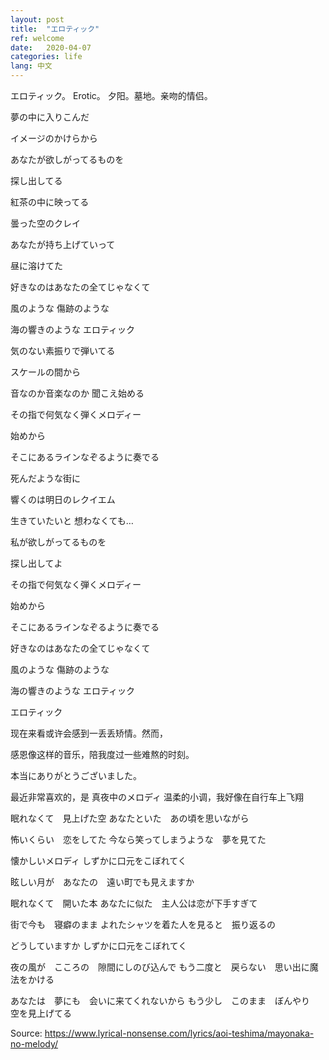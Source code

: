 ```yaml
---
layout: post
title:  "エロティック"
ref: welcome
date:   2020-04-07
categories: life
lang: 中文
---
```


エロティック。
Erotic。
夕阳。墓地。亲吻的情侣。

夢の中に入りこんだ

イメージのかけらから

あなたが欲しがってるものを

探し出してる

紅茶の中に映ってる

曇った空のクレイ

あなたが持ち上げていって

昼に溶けてた

好きなのはあなたの全てじゃなくて

風のような 傷跡のような

海の響きのような エロティック

気のない素振りで弾いてる

スケールの間から

音なのか音楽なのか 聞こえ始める

その指で何気なく弾くメロディー

始めから

そこにあるラインなぞるように奏でる

死んだような街に

響くのは明日のレクイエム

生きていたいと 想わなくても…

私が欲しがってるものを

探し出してよ

その指で何気なく弾くメロディー

始めから

そこにあるラインなぞるように奏でる

好きなのはあなたの全てじゃなくて

風のような 傷跡のような

海の響きのような エロティック

エロティック

现在来看或许会感到一丢丢矫情。然而，

感恩像这样的音乐，陪我度过一些难熬的时刻。

本当にありがとうございました。


最近非常喜欢的，是
真夜中のメロディ
温柔的小调，我好像在自行车上飞翔

眠れなくて　見上げた空
あなたといた　あの頃を思いながら


怖いくらい　恋をしてた
今なら笑ってしまうような　夢を見てた


懐かしいメロディ
しずかに口元をこぼれてく


眩しい月が　あなたの　遠い町でも見えますか


眠れなくて　開いた本
あなたに似た　主人公は恋が下手すぎて


街で今も　寝癖のまま
よれたシャツを着た人を見ると　振り返るの


どうしていますか
しずかに口元をこぼれてく


夜の風が　こころの　隙間にしのび込んで
もう二度と　戻らない　思い出に魔法をかける


あなたは　夢にも　会いに来てくれないから
もう少し　このまま　ぼんやり　空を見上げてる

Source: https://www.lyrical-nonsense.com/lyrics/aoi-teshima/mayonaka-no-melody/